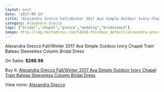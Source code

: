 ```yaml
---
layout: post
date: '2017-09-14'
title: "Alexandra Grecco Fall/Winter 2017 Ava Simple Outdoor Ivory Chapel Train Bateau Sleeveless Column Bridal Dress"
category: Alexandra Grecco
tags: ["bridal","chapel","grecco","wedding","bridesmaid"]
image: http://img.hectodress.com/54438-thickbox_default/alexandra-grecco-fall-winter-2017-ava-simple-outdoor-ivory-chapel-train-bateau-sleeveless-column-bridal-dress.jpg
---
```

Alexandra Grecco Fall/Winter 2017 Ava Simple Outdoor Ivory Chapel Train Bateau Sleeveless Column Bridal Dress

On Sales: **$288.98**
<a href="https://www.hectodress.com/alexandra-grecco/16969-alexandra-grecco-fall-winter-2017-ava-simple-outdoor-ivory-chapel-train-bateau-sleeveless-column-bridal-dress.html"><amp-img layout="responsive" width="600" height="600" src="//img.hectodress.com/54438-thickbox_default/alexandra-grecco-fall-winter-2017-ava-simple-outdoor-ivory-chapel-train-bateau-sleeveless-column-bridal-dress.jpg" alt="Alexandra Grecco Fall/Winter 2017 Ava Simple Outdoor Ivory Chapel Train Bateau Sleeveless Column Bridal Dress 0" /></a>
<a href="https://www.hectodress.com/alexandra-grecco/16969-alexandra-grecco-fall-winter-2017-ava-simple-outdoor-ivory-chapel-train-bateau-sleeveless-column-bridal-dress.html"><amp-img layout="responsive" width="600" height="600" src="//img.hectodress.com/54444-thickbox_default/alexandra-grecco-fall-winter-2017-ava-simple-outdoor-ivory-chapel-train-bateau-sleeveless-column-bridal-dress.jpg" alt="Alexandra Grecco Fall/Winter 2017 Ava Simple Outdoor Ivory Chapel Train Bateau Sleeveless Column Bridal Dress 1" /></a>
<a href="https://www.hectodress.com/alexandra-grecco/16969-alexandra-grecco-fall-winter-2017-ava-simple-outdoor-ivory-chapel-train-bateau-sleeveless-column-bridal-dress.html"><amp-img layout="responsive" width="600" height="600" src="//img.hectodress.com/54443-thickbox_default/alexandra-grecco-fall-winter-2017-ava-simple-outdoor-ivory-chapel-train-bateau-sleeveless-column-bridal-dress.jpg" alt="Alexandra Grecco Fall/Winter 2017 Ava Simple Outdoor Ivory Chapel Train Bateau Sleeveless Column Bridal Dress 2" /></a>
<a href="https://www.hectodress.com/alexandra-grecco/16969-alexandra-grecco-fall-winter-2017-ava-simple-outdoor-ivory-chapel-train-bateau-sleeveless-column-bridal-dress.html"><amp-img layout="responsive" width="600" height="600" src="//img.hectodress.com/54442-thickbox_default/alexandra-grecco-fall-winter-2017-ava-simple-outdoor-ivory-chapel-train-bateau-sleeveless-column-bridal-dress.jpg" alt="Alexandra Grecco Fall/Winter 2017 Ava Simple Outdoor Ivory Chapel Train Bateau Sleeveless Column Bridal Dress 3" /></a>
<a href="https://www.hectodress.com/alexandra-grecco/16969-alexandra-grecco-fall-winter-2017-ava-simple-outdoor-ivory-chapel-train-bateau-sleeveless-column-bridal-dress.html"><amp-img layout="responsive" width="600" height="600" src="//img.hectodress.com/54441-thickbox_default/alexandra-grecco-fall-winter-2017-ava-simple-outdoor-ivory-chapel-train-bateau-sleeveless-column-bridal-dress.jpg" alt="Alexandra Grecco Fall/Winter 2017 Ava Simple Outdoor Ivory Chapel Train Bateau Sleeveless Column Bridal Dress 4" /></a>
<a href="https://www.hectodress.com/alexandra-grecco/16969-alexandra-grecco-fall-winter-2017-ava-simple-outdoor-ivory-chapel-train-bateau-sleeveless-column-bridal-dress.html"><amp-img layout="responsive" width="600" height="600" src="//img.hectodress.com/54440-thickbox_default/alexandra-grecco-fall-winter-2017-ava-simple-outdoor-ivory-chapel-train-bateau-sleeveless-column-bridal-dress.jpg" alt="Alexandra Grecco Fall/Winter 2017 Ava Simple Outdoor Ivory Chapel Train Bateau Sleeveless Column Bridal Dress 5" /></a>
<a href="https://www.hectodress.com/alexandra-grecco/16969-alexandra-grecco-fall-winter-2017-ava-simple-outdoor-ivory-chapel-train-bateau-sleeveless-column-bridal-dress.html"><amp-img layout="responsive" width="600" height="600" src="//img.hectodress.com/54439-thickbox_default/alexandra-grecco-fall-winter-2017-ava-simple-outdoor-ivory-chapel-train-bateau-sleeveless-column-bridal-dress.jpg" alt="Alexandra Grecco Fall/Winter 2017 Ava Simple Outdoor Ivory Chapel Train Bateau Sleeveless Column Bridal Dress 6" /></a>

Buy it: [Alexandra Grecco Fall/Winter 2017 Ava Simple Outdoor Ivory Chapel Train Bateau Sleeveless Column Bridal Dress](https://www.hectodress.com/alexandra-grecco/16969-alexandra-grecco-fall-winter-2017-ava-simple-outdoor-ivory-chapel-train-bateau-sleeveless-column-bridal-dress.html "Alexandra Grecco Fall/Winter 2017 Ava Simple Outdoor Ivory Chapel Train Bateau Sleeveless Column Bridal Dress")

View more: [Alexandra Grecco](https://www.hectodress.com/347-alexandra-grecco "Alexandra Grecco")